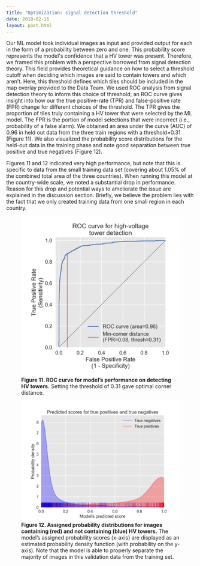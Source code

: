 ```yaml
---
title: "Optimization: signal detection threshold"
date: 2018-02-16
layout: post.html
---
```


Our ML model took individual images as input and provided output for each in the form of a probability between zero and one. This probability score represents the model's confidence that a HV tower was present. Therefore, we framed this problem with a perspective borrowed from signal detection theory. This field provides theoretical guidance on how to select a threshold cutoff when deciding which images are said to contain towers and which aren’t. Here, this threshold defines which tiles should be included in the map overlay provided to the Data Team. We used ROC analysis from signal detection theory to inform this choice of threshold; an ROC curve gives insight into how our the true positive-rate (TPR) and false-positive rate (FPR) change for different choices of the threshold. The TPR gives the proportion of tiles truly containing a HV tower that were selected by the ML model. The FPR is the portion of model selections that were incorrect (i.e., probability of a false alarm). We obtained an area under the curve (AUC) of 0.96 in held out data from the three train regions with a threshold=0.31 (Figure 11). We also visualized the probability score distributions  for the held-out data in the training phase and note good separation between true positive and true negatives (Figure 12).

Figures 11 and 12 indicated very high performance, but note that this is specific to data from the small training data set (covering about 1.05% of the combined total area of the three countries). When running this model at the country-wide scale, we noted a substantial drop in performance. Reason for this drop and potential ways to ameliorate the issue are explained in the discussion section. Briefly, we believe the problem lies with the fact that we only created training data from one small region in each country.

<figure class="align-center">
  <img src="/assets/graphics/content/results_plots/roc_0129_052307.png" alt="ROC Curve" />
  <figcaption><b>Figure 11. ROC curve for model’s performance on detecting HV towers.</b> Setting the threshold of 0.31 gave optimal corner distance. </figcaption>
</figure>


<figure class="align-center">
  <img src="/assets/graphics/content/results_plots/dist_fpr_tpr_0129_052307.png" alt="Model’s assigned probabilities for images containing and not containing HV towers." />
  <figcaption><b>Figure 12. Assigned probability distributions for images containing (red) and not containing (blue) HV towers.</b> The model’s assigned probability scores (x-axis) are displayed as an estimated probability density function (with probability on the y-axis). Note that the model is able to properly separate the majority of images in this validation data from the training set.</figcaption>
</figure>
